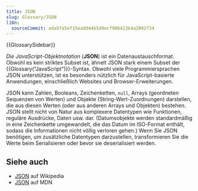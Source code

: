 ```yaml
---
title: JSON
slug: Glossary/JSON
l10n:
  sourceCommit: ada5fa5ef15eadd44b549ecf906423b4a2092f34
---
```


{{GlossarySidebar}}

_Die JavaScript-Objektnotation_ (**JSON**) ist ein Datenaustauschformat. Obwohl es kein striktes Subset ist, ähnelt JSON stark einem Subset der {{Glossary("JavaScript")}}-Syntax. Obwohl viele Programmiersprachen JSON unterstützen, ist es besonders nützlich für JavaScript-basierte Anwendungen, einschließlich Websites und Browser-Erweiterungen.

JSON kann Zahlen, Booleans, Zeichenketten, `null`, Arrays (geordneten Sequenzen von Werten) und Objekte (String-Wert-Zuordnungen) darstellen, die aus diesen Werten (oder aus anderen Arrays und Objekten) bestehen. JSON stellt nicht von Natur aus komplexere Datentypen wie Funktionen, reguläre Ausdrücke, Daten usw. dar. (Datumsobjekte werden standardmäßig in eine Zeichenkette umgewandelt, die das Datum im ISO-Format enthält, sodass die Informationen nicht völlig verloren gehen.) Wenn Sie JSON benötigen, um zusätzliche Datentypen darzustellen, transformieren Sie die Werte beim Serialisieren oder bevor sie deserialisiert werden.

## Siehe auch

- [JSON](https://en.wikipedia.org/wiki/JSON) auf Wikipedia
- [JSON](/de/docs/Web/JavaScript/Reference/Global_Objects/JSON) auf MDN

